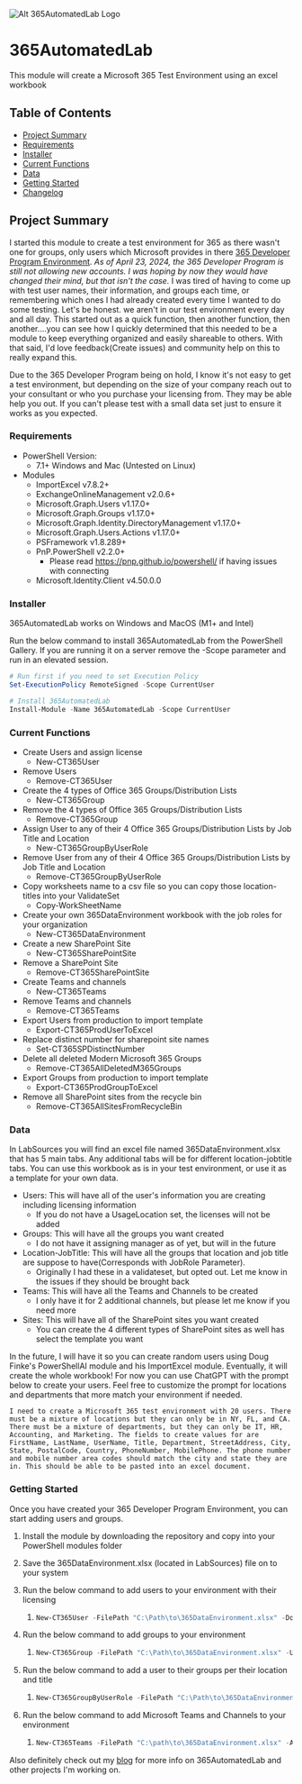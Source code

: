 ![Alt 365AutomatedLab Logo](https://github.com/DevClate/365AutomatedLab/blob/main/Static/365automatedlab.png?raw=true)

# 365AutomatedLab

This module will create a Microsoft 365 Test Environment using an excel workbook

## Table of Contents

- [Project Summary](#project-summary)
- [Requirements](#requirements)
- [Installer](#installer)
- [Current Functions](#current-functions)
- [Data](#data)
- [Getting Started](#getting-started)
- [Changelog](https://github.com/DevClate/365AutomatedLab/blob/main/CHANGELOG.md)

## Project Summary

I started this module to create a test environment for 365 as there wasn't one for groups, only users which Microsoft provides in there [365 Developer Program Environment](https://developer.microsoft.com/en-us/microsoft-365/dev-program). *As of April 23, 2024, the 365 Developer Program is still not allowing new accounts. I was hoping by now they would have changed their mind, but that isn't the case.* I was tired of having to come up with test user names, their information, and groups each time, or remembering which ones I had already created every time I wanted to do some testing. Let's be honest. we aren't in our test environment every day and all day. This started out as a quick function, then another function, then another....you can see how I quickly determined that this needed to be a module to keep everything organized and easily shareable to others. With that said, I'd love feedback(Create issues) and community help on this to really expand this.

Due to the 365 Developer Program being on hold, I know it's not easy to get a test environment, but depending on the size of your company reach out to your consultant or who you purchase your licensing from. They may be able help you out. If you can't please test with a small data set just to ensure it works as you expected.

### Requirements

- PowerShell Version:
  - 7.1+ Windows and Mac (Untested on Linux)
- Modules
  - ImportExcel v7.8.2+
  - ExchangeOnlineManagement v2.0.6+
  - Microsoft.Graph.Users v1.17.0+
  - Microsoft.Graph.Groups v1.17.0+
  - Microsoft.Graph.Identity.DirectoryManagement v1.17.0+
  - Microsoft.Graph.Users.Actions v1.17.0+
  - PSFramework v1.8.289+
  - PnP.PowerShell v2.2.0+
    - Please read https://pnp.github.io/powershell/ if having issues with connecting
  - Microsoft.Identity.Client v4.50.0.0

### Installer

365AutomatedLab works on Windows and MacOS (M1+ and Intel)

Run the below command to install 365AutomatedLab from the PowerShell Gallery. If you are running it on a server remove the -Scope parameter and run in an elevated session.

```PowerShell
# Run first if you need to set Execution Policy
Set-ExecutionPolicy RemoteSigned -Scope CurrentUser

# Install 365AutomatedLab
Install-Module -Name 365AutomatedLab -Scope CurrentUser
```

### Current Functions

- Create Users and assign license
  - New-CT365User
- Remove Users
  - Remove-CT365User
- Create the 4 types of Office 365 Groups/Distribution Lists
  - New-CT365Group
- Remove the 4 types of Office 365 Groups/Distribution Lists
  - Remove-CT365Group
- Assign User to any of their 4 Office 365 Groups/Distribution Lists by Job Title and Location
  - New-CT365GroupByUserRole
- Remove User from any of their 4 Office 365 Groups/Distribution Lists by Job Title and Location
  - Remove-CT365GroupByUserRole
- Copy worksheets name to a csv file so you can copy those location-titles into your ValidateSet
  - Copy-WorkSheetName
- Create your own 365DataEnvironment workbook with the job roles for your organization
  - New-CT365DataEnvironment
- Create a new SharePoint Site
  - New-CT365SharePointSite
- Remove a SharePoint Site
  - Remove-CT365SharePointSite
- Create Teams and channels
  - New-CT365Teams
- Remove Teams and channels
  - Remove-CT365Teams
- Export Users from production to import template
  - Export-CT365ProdUserToExcel
- Replace distinct number for sharepoint site names
  - Set-CT365SPDistinctNumber
- Delete all deleted Modern Microsoft 365 Groups
  - Remove-CT365AllDeletedM365Groups
- Export Groups from production to import template
  - Export-CT365ProdGroupToExcel
- Remove all SharePoint sites from the recycle bin
  - Remove-CT365AllSitesFromRecycleBin

### Data

In LabSources you will find an excel file named 365DataEnvironment.xlsx that has 5 main tabs. Any additional tabs will be for different location-jobtitle tabs. You can use this workbook as is in your test environment, or use it as a template for your own data.

- Users: This will have all of the user's information you are creating including licensing information
  - If you do not have a UsageLocation set, the licenses will not be added
- Groups: This will have all the groups you want created
  - I do not have it assigning manager as of yet, but will in the future
- Location-JobTitle: This will have all the groups that location and job title are suppose to have(Corresponds with JobRole Parameter).
  - Originally I had these in a validateset, but opted out. Let me know in the issues if they should be brought back
- Teams: This will have all the Teams and Channels to be created
  - I only have it for 2 additional channels, but please let me know if you need more
- Sites: This will have all of the SharePoint sites you want created
  - You can create the 4 different types of SharePoint sites as well has select the template you want

In the future, I will have it so you can create random users using Doug Finke's PowerShellAI module and his ImportExcel module. Eventually, it will create the whole workbook! For now you can use ChatGPT with the prompt below to create your users. Feel free to customize the prompt for locations and departments that more match your environment if needed.

```
I need to create a Microsoft 365 test environment with 20 users. There must be a mixture of locations but they can only be in NY, FL, and CA. There must be a mixture of departments, but they can only be IT, HR, Accounting, and Marketing. The fields to create values for are FirstName, LastName, UserName, Title, Department, StreetAddress, City, State, PostalCode, Country, PhoneNumber, MobilePhone. The phone number and mobile number area codes should match the city and state they are in. This should be able to be pasted into an excel document.
```

### Getting Started

Once you have created your 365 Developer Program Environment, you can start adding users and groups.

1. Install the module by downloading the repository and copy into your PowerShell modules folder
2. Save the 365DataEnvironment.xlsx (located in LabSources) file on to your system
3. Run the below command to add users to your environment with their licensing

   1. ```powershell
      New-CT365User -FilePath "C:\Path\to\365DataEnvironment.xlsx" -Domain "yourdomain.onmicrosoft.com"
      ```
4. Run the below command to add groups to your environment

   1. ```powershell
      New-CT365Group -FilePath "C:\Path\to\365DataEnvironment.xlsx" -UserPrincialName "user@yourdomain.onmicrosoft.com" -Domain "yourdomain.onmicrosoft.com"
      ```
5. Run the below command to add a user to their groups per their location and title

   1. ```powershell
      New-CT365GroupByUserRole -FilePath "C:\Path\to\365DataEnvironment.xlsx" -UserEmail "jdoe@yourdomain.onmicrosoft.com" -Domain "yourdomain.onmicrosoft.com" -UserRole "NY-IT"
      ```
6. Run the below command to add Microsoft Teams and Channels to your environment

   1. ```powershell
      New-CT365Teams -FilePath "C:\path\to\365DataEnvironment.xlsx" -AdminUrl "https://yourdomain.sharepoint.com"
      ```

Also definitely check out my [blog](https://www.clatent.com/) for more info on 365AutomatedLab and other projects I'm working on.
